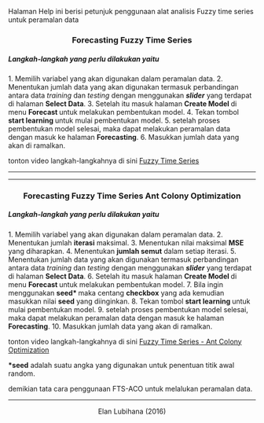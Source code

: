 Halaman Help ini berisi petunjuk penggunaan alat analisis Fuzzy time series untuk peramalan data


<h3><center><b>Forecasting Fuzzy Time Series</b></center></h3>
<h5> Langkah-langkah yang perlu dilakukan yaitu </h5>
1. Memilih variabel yang akan digunakan dalam peramalan data.
2. Menentukan jumlah data yang akan digunakan termasuk perbandingan antara data <i> training </i> dan <i> testing </i> dengan menggunakan <b><i>slider</i></b> yang terdapat di halaman <b> Select Data</b>.
3. Setelah itu masuk halaman <b> Create Model </b> di menu <b> Forecast </b> untuk melakukan pembentukan model.
4. Tekan tombol <b> start learning </b> untuk mulai pembentukan model.
5. setelah proses pembentukan model selesai, maka dapat melakukan peramalan data dengan masuk ke halaman <b> Forecasting</b>.
6. Masukkan jumlah data yang akan di ramalkan.

tonton video langkah-langkahnya di sini <a href="https://youtu.be/b8WDBBYeO4g" target="_blank">Fuzzy Time Series</a>

<hr></hr>
<hr></hr>


<h3><center><b>Forecasting Fuzzy Time Series Ant Colony Optimization </b></center></h3>
<h5> Langkah-langkah yang perlu dilakukan yaitu </h5>
1. Memilih variabel yang akan digunakan dalam peramalan data.
2. Menentukan jumlah <b>iterasi</b> maksimal.
3. Menentukan nilai maksimal <b>MSE</b> yang diharapkan.
4. Menentukan <b>jumlah semut</b> dalam setiap iterasi.
5. Menentukan jumlah data yang akan digunakan termasuk perbandingan antara data <i> training </i> dan <i> testing </i> dengan menggunakan <b><i>slider</i></b> yang terdapat di halaman <b> Select Data</b>.
6. Setelah itu masuk halaman <b> Create Model </b> di menu <b> Forecast </b> untuk melakukan pembentukan model.
7. Bila ingin menggunakan <b> seed* </b> maka centang <b>checkbox</b> yang ada kemudian masukkan nilai <b>seed</b> yang diinginkan.
8. Tekan tombol <b> start learning </b> untuk mulai pembentukan model.
9. setelah proses pembentukan model selesai, maka dapat melakukan peramalan data dengan masuk ke halaman <b> Forecasting</b>.
10. Masukkan jumlah data yang akan di ramalkan.

tonton video langkah-langkahnya di sini <a href="https://youtu.be/HDAURoBlvcM" target="_blank">Fuzzy Time Series - Ant Colony Optimization</a>

<b>*seed</b> adalah suatu angka yang digunakan untuk penentuan titik awal random.

demikian tata cara penggunaan FTS-ACO untuk melalukan peramalan data.<br>
<hr></hr>
<center>Elan Lubihana (2016)</center>

